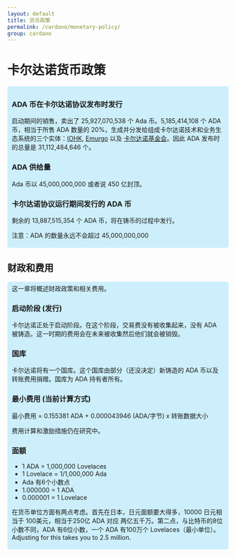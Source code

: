 ```yaml
---
layout: default
title: 货币政策
permalink: /cardano/monetary-policy/
group: cardano
---
```

<!-- Reviewed at 1bd2a2f5979233f4f50a7e66ab4e1819ac486400 -->

# 卡尔达诺货币政策

<div style="border-radius:5px;padding:5px 10px;background: #cdeffc;" markdown="1">

### ADA 币在卡尔达诺协议发布时发行

启动期间的销售，卖出了 25,927,070,538 个 Ada 币。5,185,414,108 个 ADA 币，相当于所售 ADA 数量的 20%，生成并分发给组成卡尔达诺技术和业务生态系统的三个实体：[IOHK](https://iohk.io), [Emurgo](http://emurgo.io/) 以及 [卡尔达诺基金会](https://cardanofoundation.org/)。因此 ADA 发布时的总量是 31,112,484,646 个。

### ADA 供给量

Ada 币以 45,000,000,000 或者说 450 亿封顶。


### 卡尔达诺协议运行期间发行的 ADA 币

剩余的 13,887,515,354 个 ADA 币，将在铸币的过程中发行。


注意：ADA 的数量永远不会超过 45,000,000,000
</div>


## 财政和费用
<div style="border-radius:5px;padding:5px 10px;background: #cdeffc;" markdown="1">
这一章将概述财政政策和相关费用。

### 启动阶段 (发行)

卡尔达诺正处于启动阶段。在这个阶段，交易费没有被收集起来，没有 ADA 被铸造。这一时期的费用会在未来被收集然后他们就会被销毁。


### 国库

卡尔达诺将有一个国库。这个国库由部分（还没决定）新铸造的 ADA 币以及转账费用捐赠。国库为 ADA 持有者所有。

### 最小费用 (当前计算方式)

最小费用 = 0.155381 ADA + 0.000043946 (ADA/字节) x 转账数据大小

费用计算和激励措施仍在研究中。


### 面额
- 1 ADA = 1,000,000 Lovelaces
- 1 Lovelace = 1/1,000,000 Ada
- Ada 有6个小数点
- 1.000000 = 1 ADA
- 0.000001 = 1 Lovelace

在货币单位方面有两点考虑。首先在日本，日元面额要大得多，10000 日元相当于 100美元，相当于250亿 ADA 对应 两亿五千万。第二点，与比特币的8位小数不同，ADA 有6位小数，一个 ADA 有100万个 Lovelaces（最小单位）。Adjusting for this takes you to 2.5 million.

</div>
